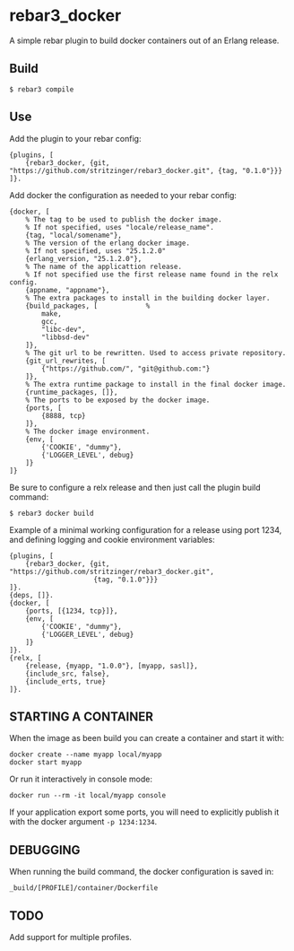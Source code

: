 rebar3_docker
=====

A simple rebar plugin to build docker containers out of an Erlang release.


Build
-----

    $ rebar3 compile


Use
---

Add the plugin to your rebar config:

    {plugins, [
        {rebar3_docker, {git, "https://github.com/stritzinger/rebar3_docker.git", {tag, "0.1.0"}}}
    ]}.

Add docker the configuration as needed to your rebar config:

    {docker, [
        % The tag to be used to publish the docker image.
        % If not specified, uses "locale/release_name".
        {tag, "local/somename"},
        % The version of the erlang docker image.
        % If not specified, uses "25.1.2.0"
        {erlang_version, "25.1.2.0"},
        % The name of the applicattion release.
        % If not specified use the first release name found in the relx config.
        {appname, "appname"},
        % The extra packages to install in the building docker layer.
        {build_packages, [            % 
            make,
            gcc,
            "libc-dev",
            "libbsd-dev"
        ]},
        % The git url to be rewritten. Used to access private repository.
        {git_url_rewrites, [
            {"https://github.com/", "git@github.com:"}
        ]},
        % The extra runtime package to install in the final docker image.
        {runtime_packages, []},
        % The ports to be exposed by the docker image.
        {ports, [
            {8888, tcp}
        ]},
        % The docker image environment.
        {env, [
            {'COOKIE', "dummy"},
            {'LOGGER_LEVEL', debug}
        ]}
    ]}

Be sure to configure a relx release and then just call the plugin build command:

    $ rebar3 docker build

Example of a minimal working configuration for a release using port 1234,
and defining logging and cookie environment variables:

    {plugins, [
        {rebar3_docker, {git, "https://github.com/stritzinger/rebar3_docker.git",
                         {tag, "0.1.0"}}}
    ]}.
    {deps, []}.
    {docker, [
        {ports, [{1234, tcp}]},
        {env, [
            {'COOKIE', "dummy"},
            {'LOGGER_LEVEL', debug}
        ]}
    ]}.
    {relx, [
        {release, {myapp, "1.0.0"}, [myapp, sasl]},
        {include_src, false},
        {include_erts, true}
    ]}.


STARTING A CONTAINER
--------------------

When the image as been build you can create a container and start it with:

    docker create --name myapp local/myapp
    docker start myapp

Or run it interactively in console mode:

    docker run --rm -it local/myapp console

If your application export some ports, you will need to explicitly publish it
with the docker argument `-p 1234:1234`.


DEBUGGING
---------

When running the build command, the docker configuration is saved in:
    
    _build/[PROFILE]/container/Dockerfile


TODO
----

Add support for multiple profiles.

